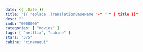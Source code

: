 ```yaml
---
date: {{ .Date }}
title: "{{ replace .TranslationBaseName "-" " " | title }}"
desc: ""
imdb: "0000000"
categories: [ "movies" ]
tags: [ "netflix", "cabine" ]
stars: "3/5"
cabine: "cinemaqui"
---
```

